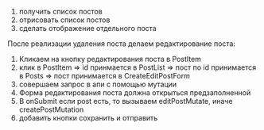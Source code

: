 1. получить список постов
2. отрисовать список постов 
3. сделать отображение отдельного поста

После реализации удаления поста делаем редактирование поста: 
1. Кликаем на кнопку редактирования поста в PostItem
2. клик в PostItem => id принмается в PostList => пост по id принимается в Posts => пост принимается в CreateEditPostForm
3. совершаем запрос в апи с помощью мутации
4. Форма редактирования поста должна открыться предзаполненной
5. В onSubmit если post есть, то вызываем editPostMutate, иначе createPostMutation
6. добавить кнопки сохранить и отправить